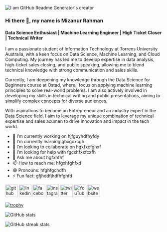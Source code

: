 ![I am GitHub Readme Generator's creator](https://mizanur.io/wp-content/uploads/2024/10/Mizanur-Cover-1.jpg)

### Hi there 👋, my name is Mizanur Rahman
#### Data Science Enthusiast | Machine Learning Engineer | High Ticket Closer | Technical Writer


I am a passionate student of Information Technology at Torrens University Australia, with a keen focus on Data Science, Machine Learning, and Cloud Computing. My journey has led me to develop expertise in data analysis, high-ticket sales closing, and public speaking, allowing me to blend technical knowledge with strong communication and sales skills.

Currently, I am deepening my knowledge through the Data Science for Beginners course at Ostad, where I focus on applying machine learning principles to solve real-world problems. I am also actively involved in developing my skills in technical writing and public presentations, aiming to simplify complex concepts for diverse audiences.

With aspirations to become an Entrepreneur and an industry expert in the Data Science field, I aim to leverage my unique combination of technical expertise and sales acumen to drive innovation and impact in the tech world.
 

- 🔭 I’m currently working on hjfguyhdfhyfdy 
- 🌱 I’m currently learning ghxgcxcgh 
- 👯 I’m looking to collaborate on hgxfxcfghxf 
- 🤔 I’m looking for help with fgcxhfxxfcxfh 
- 💬 Ask me about hgfxhfhf 
- 📫 How to reach me: hfgxhfghfxd 
- 😄 Pronouns: hfghfgchdfh 
- ⚡ Fun fact: gfjhddfjhdfhfghfd 


[<img src='https://cdn.jsdelivr.net/npm/simple-icons@3.0.1/icons/github.svg' alt='github' height='40'>](https://github.com/mizan-tech)  [<img src='https://cdn.jsdelivr.net/npm/simple-icons@3.0.1/icons/linkedin.svg' alt='linkedin' height='40'>](https://www.linkedin.com/in/https://www.linkedin.com/in/mizanur-rahman-895977253//)  [<img src='https://cdn.jsdelivr.net/npm/simple-icons@3.0.1/icons/facebook.svg' alt='facebook' height='40'>](https://www.facebook.com/https://www.facebook.com/mizan2025)  [<img src='https://cdn.jsdelivr.net/npm/simple-icons@3.0.1/icons/instagram.svg' alt='instagram' height='40'>](https://www.instagram.com/Instagram.com/)  [<img src='https://cdn.jsdelivr.net/npm/simple-icons@3.0.1/icons/twitter.svg' alt='twitter' height='40'>](https://twitter.com/Twitter.com)  [<img src='https://cdn.jsdelivr.net/npm/simple-icons@3.0.1/icons/youtube.svg' alt='YouTube' height='40'>](https://www.youtube.com/channel/YouTube.com)  [<img src='https://cdn.jsdelivr.net/npm/simple-icons@3.0.1/icons/icloud.svg' alt='website' height='40'>](https://mizanur.io/)  

[![trophy](https://github-profile-trophy.vercel.app/?username=mizan-tech)](https://github.com/ryo-ma/github-profile-trophy)

![GitHub stats](https://github-readme-stats.vercel.app/api?username=mizan-tech&show_icons=true)  

![GitHub streak stats](https://streak-stats.demolab.com/?user=mizan-tech)  

